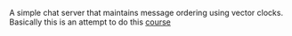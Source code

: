 A simple chat server that maintains message ordering using vector clocks.
Basically this is an attempt to do this [course](https://www.cl.cam.ac.uk/teaching/2122/FJava/materials.html)